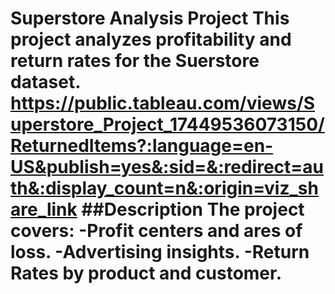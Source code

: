 # Superstore Analysis Project 								                         This project analyzes profitability and return rates for the Suerstore dataset.														https://public.tableau.com/views/Superstore_Project_17449536073150/ReturnedItems?:language=en-US&publish=yes&:sid=&:redirect=auth&:display_count=n&:origin=viz_share_link																				##Description													The project covers:												-Profit centers and ares of loss.										-Advertising insights.												-Return Rates by product and customer.